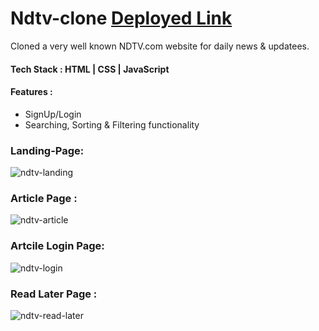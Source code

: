 # Ndtv-clone  <a href="https://loquacious-paletas-d45019.netlify.app/" > Deployed Link </a>

Cloned a very well known NDTV.com website for daily news & updatees.
#### Tech Stack : HTML | CSS | JavaScript 
#### Features : 
- SignUp/Login
- Searching, Sorting & Filtering functionality

### Landing-Page:
![ndtv-landing](https://user-images.githubusercontent.com/103635403/191074924-0a25c4b8-4c56-4295-bb17-0719b92463fc.png)

### Article Page :

![ndtv-article](https://user-images.githubusercontent.com/103635403/191075318-6a11d243-3dc5-4bc3-b264-3637fe97c2e1.png)

### Artcile Login Page:
![ndtv-login](https://user-images.githubusercontent.com/103635403/191075791-cedd70fc-01c4-47c4-885d-7b6f8726c20a.png)

### Read Later Page :
![ndtv-read-later](https://user-images.githubusercontent.com/103635403/191075886-8c5d4e2f-82c1-4e74-b1a1-718be0acb8a8.png)
